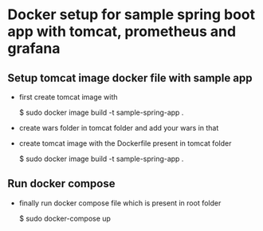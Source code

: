 # Docker setup for sample spring boot app with tomcat, prometheus and grafana

## Setup tomcat image docker file with sample app
- first create tomcat image with

     $ sudo docker image build -t sample-spring-app .

- create wars folder in tomcat folder and add your wars in that

- create tomcat image with the Dockerfile present in tomcat folder

    $ sudo docker image build -t sample-spring-app .

## Run docker compose

- finally run docker compose file which is present in root folder
    
  $ sudo docker-compose up
  
